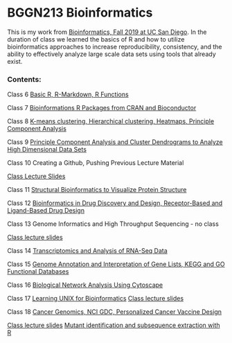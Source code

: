 # BGGN213 Bioinformatics

This is my work from [Bioinformatics, Fall 2019 at UC San Diego](https://bioboot.github.io/bggn213_F19/). In the duration of class we learned the basics of R and how to utilize bioinformatics approaches to increase reproducibility, consistency, and the ability to effectively analyze large scale data sets using tools that already exist. 

### Contents:

Class 6 [Basic R, R-Markdown, R Functions](https://github.com/rasbassil/BGGN213/blob/master/Learning_R_Lecture06/Lecture6Knit.md)

Class 7 [Bioinformations R Packages from CRAN and Bioconductor](https://github.com/rasbassil/BGGN213/blob/master/Learning_R_Lecture07/Learning_R_Lecture07.md)


Class 8 [K-means clustering, Hierarchical clustering, Heatmaps, Principle Component Analysis](https://github.com/rasbassil/BGGN213/blob/master/Learning_R_Lecture08/Learning_R_Lecture08.md) 

Class 9 [Principle Component Analysis and Cluster Dendrograms to Analyze High Dimensional Data Sets](https://github.com/rasbassil/BGGN213/blob/master/Learning_R_Lecture09/Learning_R_Lecture09.md)

Class 10 Creating a Github, Pushing Previous Lecture Material

   [Class Lecture Slides](https://bioboot.github.io/bggn213_F19/class-material/lecture-10-bggn213_large.pdf)

Class 11 [Structural Bioinformatics to Visualize Protein Structure](https://github.com/rasbassil/BGGN213/blob/master/Learning_R_Lecture11/Learning_R_Lecture11.md)

Class 12 [Bioinformatics in Drug Discovery and Design, Receptor-Based and Ligand-Based Drug Design](https://github.com/rasbassil/BGGN213/blob/master/Learning_R_Lecture12/Class12.md)

Class 13 Genome Informatics and High Throughput Sequencing - no class

   [Class lecture slides](https://bioboot.github.io/bggn213_F19/class-material/lecture-13-bggn213_large.pdf)

Class 14 [Transcriptomics and Analysis of RNA-Seq Data](https://github.com/rasbassil/BGGN213/blob/master/Learning_R_Lecture14/Learning_R_Lecture14.md)

Class 15 [Genome Annotation and Interpretation of Gene Lists, KEGG and GO Functional Databases](https://github.com/rasbassil/BGGN213/blob/master/Learning_R_Lecture15/Pathway_Analysis.md)

Class 16 [Biological Network Analysis Using Cytoscape](https://github.com/rasbassil/BGGN213/blob/master/Learning_R_Lecture16/Cytoscape%20Lecture.Rmd)

Class 17 [Learning UNIX for Bioinformatics](https://github.com/rasbassil/BGGN213/blob/master/Learning_R_Lecture17/Learning_UNIX.Rmd)
   [Class lecture slides](https://bioboot.github.io/bggn213_F19/class-material/lecture17_bggn213-large.pdf)
   
Class 18 [Cancer Genomics, NCI GDC, Personalized Cancer Vaccine Design](https://github.com/rasbassil/BGGN213/blob/master/Learning_R_Lecture18/Learning_R_Lecture18.Rmd)

   [Class lecture slides](https://bioboot.github.io/bggn213_F19/class-material/lecture-18-bggn213_large.pdf)
   [Mutant identification and subsequence extraction with R](https://bioboot.github.io/bggn213_F19/class-material/lecture18_part2_example/)
    
    


